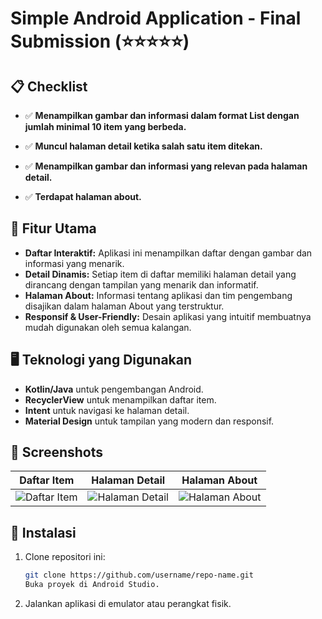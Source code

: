 # Simple Android Application - Final Submission (⭐⭐⭐⭐⭐)
## 📋 Checklist

- ✅ **Menampilkan gambar dan informasi dalam format List dengan jumlah minimal 10 item yang berbeda.**

- ✅ **Muncul halaman detail ketika salah satu item ditekan.**

- ✅ **Menampilkan gambar dan informasi yang relevan pada halaman detail.**

- ✅ **Terdapat halaman about.**

## 🎨 Fitur Utama

- **Daftar Interaktif:** Aplikasi ini menampilkan daftar dengan gambar dan informasi yang menarik.
- **Detail Dinamis:** Setiap item di daftar memiliki halaman detail yang dirancang dengan tampilan yang menarik dan informatif.
- **Halaman About:** Informasi tentang aplikasi dan tim pengembang disajikan dalam halaman About yang terstruktur.
- **Responsif & User-Friendly:** Desain aplikasi yang intuitif membuatnya mudah digunakan oleh semua kalangan.

## 🖥️ Teknologi yang Digunakan

- **Kotlin/Java** untuk pengembangan Android.
- **RecyclerView** untuk menampilkan daftar item.
- **Intent** untuk navigasi ke halaman detail.
- **Material Design** untuk tampilan yang modern dan responsif.

## 📸 Screenshots

| Daftar Item | Halaman Detail | Halaman About |
|-------------|----------------|---------------|
| ![Daftar Item](https://github.com/user-attachments/assets/05973401-2613-45a2-97a2-3d9c97519524) | ![Halaman Detail](https://github.com/user-attachments/assets/cc8bc27a-abe6-4ab8-b322-abc862e6ecf0) | ![Halaman About](https://github.com/user-attachments/assets/1689c343-826f-4893-adb4-2ac0c914df54) |

## 🚀 Instalasi

1. Clone repositori ini:
   ```bash
   git clone https://github.com/username/repo-name.git
   Buka proyek di Android Studio.
2. Jalankan aplikasi di emulator atau perangkat fisik.
   
